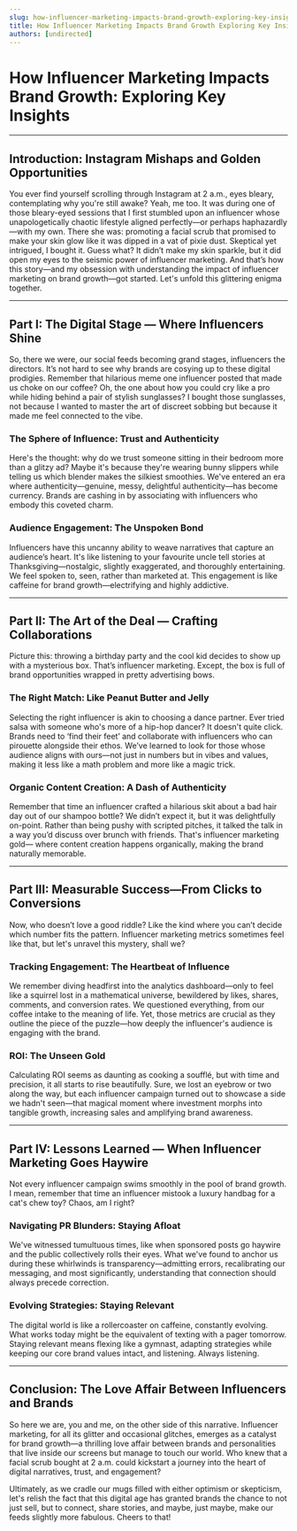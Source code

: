 ```yaml
---
slug: how-influencer-marketing-impacts-brand-growth-exploring-key-insights
title: How Influencer Marketing Impacts Brand Growth Exploring Key Insights
authors: [undirected]
---
```



# How Influencer Marketing Impacts Brand Growth: Exploring Key Insights

---

## Introduction: Instagram Mishaps and Golden Opportunities

You ever find yourself scrolling through Instagram at 2 a.m., eyes bleary, contemplating why you're still awake? Yeah, me too. It was during one of those bleary-eyed sessions that I first stumbled upon an influencer whose unapologetically chaotic lifestyle aligned perfectly—or perhaps haphazardly—with my own. There she was: promoting a facial scrub that promised to make your skin glow like it was dipped in a vat of pixie dust. Skeptical yet intrigued, I bought it. Guess what? It didn’t make my skin sparkle, but it did open my eyes to the seismic power of influencer marketing. And that’s how this story—and my obsession with understanding the impact of influencer marketing on brand growth—got started. Let's unfold this glittering enigma together.

---

## Part I: The Digital Stage — Where Influencers Shine

So, there we were, our social feeds becoming grand stages, influencers the directors. It’s not hard to see why brands are cosying up to these digital prodigies. Remember that hilarious meme one influencer posted that made us choke on our coffee? Oh, the one about how you could cry like a pro while hiding behind a pair of stylish sunglasses? I bought those sunglasses, not because I wanted to master the art of discreet sobbing but because it made me feel connected to the vibe.

### The Sphere of Influence: Trust and Authenticity

Here's the thought: why do we trust someone sitting in their bedroom more than a glitzy ad? Maybe it's because they're wearing bunny slippers while telling us which blender makes the silkiest smoothies. We've entered an era where authenticity—genuine, messy, delightful authenticity—has become currency. Brands are cashing in by associating with influencers who embody this coveted charm.

### Audience Engagement: The Unspoken Bond

Influencers have this uncanny ability to weave narratives that capture an audience’s heart. It's like listening to your favourite uncle tell stories at Thanksgiving—nostalgic, slightly exaggerated, and thoroughly entertaining. We feel spoken to, seen, rather than marketed at. This engagement is like caffeine for brand growth—electrifying and highly addictive.

---

## Part II: The Art of the Deal — Crafting Collaborations

Picture this: throwing a birthday party and the cool kid decides to show up with a mysterious box. That’s influencer marketing. Except, the box is full of brand opportunities wrapped in pretty advertising bows.

### The Right Match: Like Peanut Butter and Jelly

Selecting the right influencer is akin to choosing a dance partner. Ever tried salsa with someone who's more of a hip-hop dancer? It doesn't quite click. Brands need to ‘find their feet’ and collaborate with influencers who can pirouette alongside their ethos. We’ve learned to look for those whose audience aligns with ours—not just in numbers but in vibes and values, making it less like a math problem and more like a magic trick.

### Organic Content Creation: A Dash of Authenticity

Remember that time an influencer crafted a hilarious skit about a bad hair day out of our shampoo bottle? We didn’t expect it, but it was delightfully on-point. Rather than being pushy with scripted pitches, it talked the talk in a way you’d discuss over brunch with friends. That's influencer marketing gold— where content creation happens organically, making the brand naturally memorable.

---

## Part III: Measurable Success—From Clicks to Conversions

Now, who doesn’t love a good riddle? Like the kind where you can’t decide which number fits the pattern. Influencer marketing metrics sometimes feel like that, but let's unravel this mystery, shall we?

### Tracking Engagement: The Heartbeat of Influence

We remember diving headfirst into the analytics dashboard—only to feel like a squirrel lost in a mathematical universe, bewildered by likes, shares, comments, and conversion rates. We questioned everything, from our coffee intake to the meaning of life. Yet, those metrics are crucial as they outline the piece of the puzzle—how deeply the influencer's audience is engaging with the brand.

### ROI: The Unseen Gold

Calculating ROI seems as daunting as cooking a soufflé, but with time and precision, it all starts to rise beautifully. Sure, we lost an eyebrow or two along the way, but each influencer campaign turned out to showcase a side we hadn't seen—that magical moment where investment morphs into tangible growth, increasing sales and amplifying brand awareness.

---

## Part IV: Lessons Learned — When Influencer Marketing Goes Haywire

Not every influencer campaign swims smoothly in the pool of brand growth. I mean, remember that time an influencer mistook a luxury handbag for a cat's chew toy? Chaos, am I right?

### Navigating PR Blunders: Staying Afloat

We've witnessed tumultuous times, like when sponsored posts go haywire and the public collectively rolls their eyes. What we've found to anchor us during these whirlwinds is transparency—admitting errors, recalibrating our messaging, and most significantly, understanding that connection should always precede correction.

### Evolving Strategies: Staying Relevant

The digital world is like a rollercoaster on caffeine, constantly evolving. What works today might be the equivalent of texting with a pager tomorrow. Staying relevant means flexing like a gymnast, adapting strategies while keeping our core brand values intact, and listening. Always listening.

---

## Conclusion: The Love Affair Between Influencers and Brands

So here we are, you and me, on the other side of this narrative. Influencer marketing, for all its glitter and occasional glitches, emerges as a catalyst for brand growth—a thrilling love affair between brands and personalities that live inside our screens but manage to touch our world. Who knew that a facial scrub bought at 2 a.m. could kickstart a journey into the heart of digital narratives, trust, and engagement?

Ultimately, as we cradle our mugs filled with either optimism or skepticism, let's relish the fact that this digital age has granted brands the chance to not just sell, but to connect, share stories, and maybe, just maybe, make our feeds slightly more fabulous. Cheers to that!